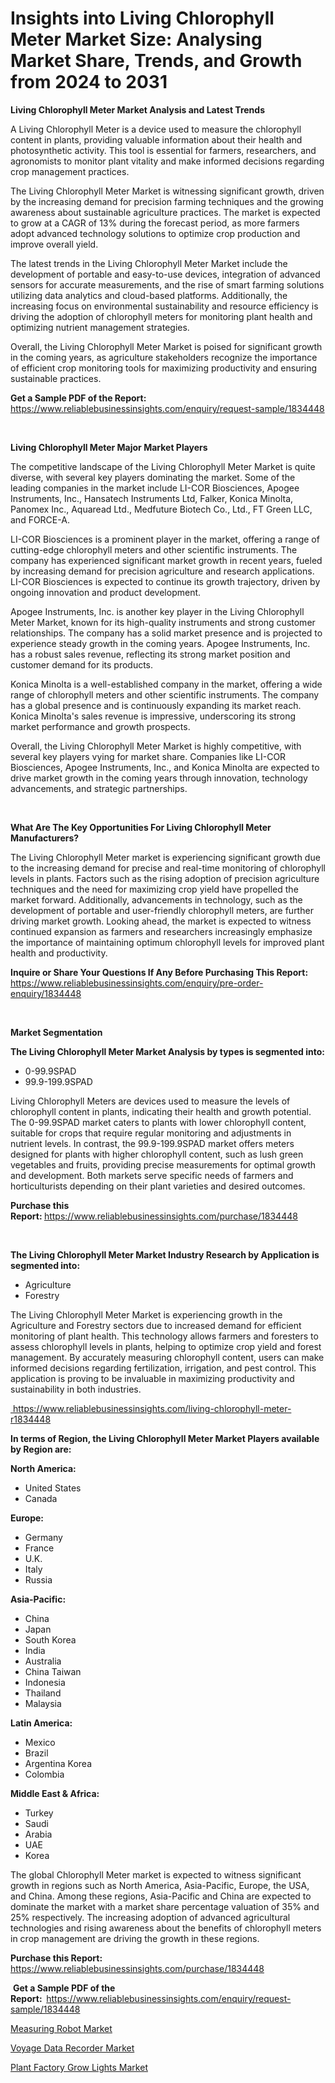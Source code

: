 <p><h1>Insights into Living Chlorophyll Meter Market Size: Analysing Market Share, Trends, and Growth from 2024 to 2031</h1></p><p><strong>Living Chlorophyll Meter Market Analysis and Latest Trends</strong></p>
<p><p>A Living Chlorophyll Meter is a device used to measure the chlorophyll content in plants, providing valuable information about their health and photosynthetic activity. This tool is essential for farmers, researchers, and agronomists to monitor plant vitality and make informed decisions regarding crop management practices.</p><p>The Living Chlorophyll Meter Market is witnessing significant growth, driven by the increasing demand for precision farming techniques and the growing awareness about sustainable agriculture practices. The market is expected to grow at a CAGR of 13% during the forecast period, as more farmers adopt advanced technology solutions to optimize crop production and improve overall yield.</p><p>The latest trends in the Living Chlorophyll Meter Market include the development of portable and easy-to-use devices, integration of advanced sensors for accurate measurements, and the rise of smart farming solutions utilizing data analytics and cloud-based platforms. Additionally, the increasing focus on environmental sustainability and resource efficiency is driving the adoption of chlorophyll meters for monitoring plant health and optimizing nutrient management strategies.</p><p>Overall, the Living Chlorophyll Meter Market is poised for significant growth in the coming years, as agriculture stakeholders recognize the importance of efficient crop monitoring tools for maximizing productivity and ensuring sustainable practices.</p></p>
<p><strong>Get a Sample PDF of the Report:&nbsp;</strong> <a href="https://www.reliablebusinessinsights.com/enquiry/request-sample/1834448">https://www.reliablebusinessinsights.com/enquiry/request-sample/1834448</a></p>
<p>&nbsp;</p>
<p><strong>Living Chlorophyll Meter Major Market Players</strong></p>
<p><p>The competitive landscape of the Living Chlorophyll Meter Market is quite diverse, with several key players dominating the market. Some of the leading companies in the market include LI-COR Biosciences, Apogee Instruments, Inc., Hansatech Instruments Ltd, Falker, Konica Minolta, Panomex Inc., Aquaread Ltd., Medfuture Biotech Co., Ltd., FT Green LLC, and FORCE-A.</p><p>LI-COR Biosciences is a prominent player in the market, offering a range of cutting-edge chlorophyll meters and other scientific instruments. The company has experienced significant market growth in recent years, fueled by increasing demand for precision agriculture and research applications. LI-COR Biosciences is expected to continue its growth trajectory, driven by ongoing innovation and product development.</p><p>Apogee Instruments, Inc. is another key player in the Living Chlorophyll Meter Market, known for its high-quality instruments and strong customer relationships. The company has a solid market presence and is projected to experience steady growth in the coming years. Apogee Instruments, Inc. has a robust sales revenue, reflecting its strong market position and customer demand for its products.</p><p>Konica Minolta is a well-established company in the market, offering a wide range of chlorophyll meters and other scientific instruments. The company has a global presence and is continuously expanding its market reach. Konica Minolta's sales revenue is impressive, underscoring its strong market performance and growth prospects.</p><p>Overall, the Living Chlorophyll Meter Market is highly competitive, with several key players vying for market share. Companies like LI-COR Biosciences, Apogee Instruments, Inc., and Konica Minolta are expected to drive market growth in the coming years through innovation, technology advancements, and strategic partnerships.</p></p>
<p>&nbsp;</p>
<p><strong>What Are The Key Opportunities For Living Chlorophyll Meter Manufacturers?</strong></p>
<p><p>The Living Chlorophyll Meter market is experiencing significant growth due to the increasing demand for precise and real-time monitoring of chlorophyll levels in plants. Factors such as the rising adoption of precision agriculture techniques and the need for maximizing crop yield have propelled the market forward. Additionally, advancements in technology, such as the development of portable and user-friendly chlorophyll meters, are further driving market growth. Looking ahead, the market is expected to witness continued expansion as farmers and researchers increasingly emphasize the importance of maintaining optimum chlorophyll levels for improved plant health and productivity.</p></p>
<p><strong>Inquire or Share Your Questions If Any Before Purchasing This Report:</strong> <a href="https://www.reliablebusinessinsights.com/enquiry/pre-order-enquiry/1834448">https://www.reliablebusinessinsights.com/enquiry/pre-order-enquiry/1834448</a></p>
<p>&nbsp;</p>
<p><strong>Market Segmentation</strong></p>
<p><strong>The Living Chlorophyll Meter Market Analysis by types is segmented into:</strong></p>
<p><ul><li>0-99.9SPAD</li><li>99.9-199.9SPAD</li></ul></p>
<p><p>Living Chlorophyll Meters are devices used to measure the levels of chlorophyll content in plants, indicating their health and growth potential. The 0-99.9SPAD market caters to plants with lower chlorophyll content, suitable for crops that require regular monitoring and adjustments in nutrient levels. In contrast, the 99.9-199.9SPAD market offers meters designed for plants with higher chlorophyll content, such as lush green vegetables and fruits, providing precise measurements for optimal growth and development. Both markets serve specific needs of farmers and horticulturists depending on their plant varieties and desired outcomes.</p></p>
<p><strong>Purchase this Report:&nbsp;</strong><a href="https://www.reliablebusinessinsights.com/purchase/1834448">https://www.reliablebusinessinsights.com/purchase/1834448</a></p>
<p>&nbsp;</p>
<p><strong>The Living Chlorophyll Meter Market Industry Research by Application is segmented into:</strong></p>
<p><ul><li>Agriculture</li><li>Forestry</li></ul></p>
<p><p>The Living Chlorophyll Meter Market is experiencing growth in the Agriculture and Forestry sectors due to increased demand for efficient monitoring of plant health. This technology allows farmers and foresters to assess chlorophyll levels in plants, helping to optimize crop yield and forest management. By accurately measuring chlorophyll content, users can make informed decisions regarding fertilization, irrigation, and pest control. This application is proving to be invaluable in maximizing productivity and sustainability in both industries.</p></p>
<p><a href="https://www.reliablebusinessinsights.com/living-chlorophyll-meter-r1834448">&nbsp;https://www.reliablebusinessinsights.com/living-chlorophyll-meter-r1834448</a></p>
<p><strong>In terms of Region, the Living Chlorophyll Meter Market Players available by Region are:</strong></p>
<p>
    <p> <strong> North America: </strong>
        <ul>
            <li>United States</li>
            <li>Canada</li>
        </ul>
        </p> 
    <p> <strong> Europe: </strong>
        <ul>
            <li>Germany</li>
            <li>France</li>
            <li>U.K.</li>
            <li>Italy</li>
            <li>Russia</li>
        </ul>
        </p> 
    <p> <strong> Asia-Pacific: </strong>
        <ul>
            <li>China</li>
            <li>Japan</li>
            <li>South Korea</li>
            <li>India</li>
            <li>Australia</li>
            <li>China Taiwan</li>
            <li>Indonesia</li>
            <li>Thailand</li>
            <li>Malaysia</li>
        </ul>
        </p> 
    <p> <strong> Latin America: </strong>
        <ul>
            <li>Mexico</li>
            <li>Brazil</li>
            <li>Argentina Korea</li>
            <li>Colombia</li>
        </ul>
        </p> 
    <p> <strong> Middle East & Africa: </strong>
        <ul>
            <li>Turkey</li>
            <li>Saudi</li>
            <li>Arabia</li>
            <li>UAE</li>
            <li>Korea</li>
        </ul>
    </p>
    </p>
<p><p>The global Chlorophyll Meter market is expected to witness significant growth in regions such as North America, Asia-Pacific, Europe, the USA, and China. Among these regions, Asia-Pacific and China are expected to dominate the market with a market share percentage valuation of 35% and 25% respectively. The increasing adoption of advanced agricultural technologies and rising awareness about the benefits of chlorophyll meters in crop management are driving the growth in these regions.</p></p>
<p><strong>Purchase this Report: </strong><a href="https://www.reliablebusinessinsights.com/purchase/1834448">https://www.reliablebusinessinsights.com/purchase/1834448</a></p>
<p>&nbsp;<strong>Get a Sample PDF of the Report:&nbsp;&nbsp;</strong><a href="https://www.reliablebusinessinsights.com/enquiry/request-sample/1834448">https://www.reliablebusinessinsights.com/enquiry/request-sample/1834448</a></p>
<p><strong></strong></p>
<p><p><a href="https://www.linkedin.com/pulse/measuring-robot-market-growth-outlook-from-2024-2031-projecting-sjtdc?trackingId=%2FnJNEeB6MztGC3dnjBE8yQ%3D%3D">Measuring Robot Market</a></p><p><a href="https://www.linkedin.com/pulse/voyage-data-recorder-market-global-insights-sales-trends-2024-d8poc?trackingId=cgJ8Tahy6%2BOQFYG9eYPNYw%3D%3D">Voyage Data Recorder Market</a></p><p><a href="https://www.linkedin.com/pulse/plant-factory-grow-lights-market-size-growing-cagr-68-report-3wmcc?trackingId=TPKcJsjm53%2BiLYc72P7xPQ%3D%3D">Plant Factory Grow Lights Market</a></p></p>